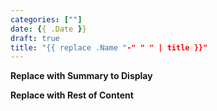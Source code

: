 ```yaml
---
categories: [""]
date: {{ .Date }}
draft: true
title: "{{ replace .Name "-" " " | title }}"
---
```


**Replace with Summary to Display**

<!--more-->

**Replace with Rest of Content**
